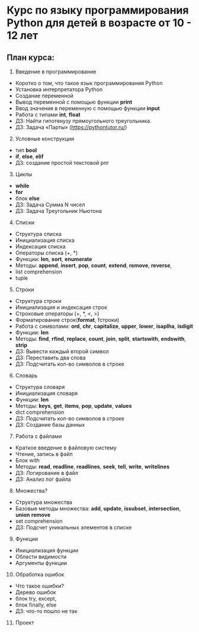 # Курс по языку программирования Python для детей в возрасте от 10 - 12 лет
## План курса:
1. Введение в программирование 
- Коротко о том, что такое язык программирования Python
- Установка интерпретатора Python
- Создание переменной
- Вывод переменной с помощью функции **print**
- Ввод значения в переменную с помощью функции **input**
- Работа с типами **int**, **float**
- ДЗ: Найти гипотенузу прямоугольного треугольника.
- ДЗ: Задача «Парты» (https://pythontutor.ru/)
2. Условные конструкции
- тип **bool**
- **if**, **else**, **elif**
- ДЗ: создание простой текстовой рпг
3. Циклы
- **while**
- **for**
- блок **else**
- ДЗ: Задача Сумма N чисел
- ДЗ: Задача Треугольник Ньютона
4. Списки
- Структура списка
- Инициализация списка
- Индексация списка
- Операторы списка (+, *)
- Функции: **len**, **sort**, **enumerate**
- Методы: **append**, **insert**, **pop**,  **count**,
**extend**, **remove**, **reverse**,
- list comprehension
- tuple
5. Строки
- Структура строки
- Инициализация и индексация строк
- Строковые операторы (+, *, <, >)
- Форматирование строк(**format**, fстроки)
- Работа с символами: **ord**, **chr**, **capitalize**, **upper**, **lower**,
**isaplha**, **isdigit**
- Функции: **len**
- Методы: **find**, **rfind**, **replace**, **count**, **join**, **split**, **startswith**, **endswith**, **strip**
- ДЗ: Вывести каждый второй символ
- ДЗ: Переставить два слова
- ДЗ: Подсчитать кол-во символов в строке
6. Словарь
- Структура словаря
- Инициализация словаря
- Функции: **len** 
- Методы: **keys**, **get**, **items**, **pop**, **update**, **values**
- dict comprehension
- ДЗ: Подсчитать кол-во символов в строке
- ДЗ: Создание базы данных
7. Работа с файлами
- Краткое введение в файловую систему
- Чтение, запись в файл
- Блок with
- Методы: **read**, **readline**, **readlines**, **seek**, **tell**, **write**, **writelines**
- ДЗ: Логирование в файл
- ДЗ: Анализ лог файла
8. Множества?
- Структура множества
- Базовые методы множества: **add**, **update**, **issubset**, **intersection**, **union** **remove**
- set comprehension
- ДЗ: Подсчет уникальных элементов в списке
9. Функции
- Инициализация функции 
- Области видимости
- Аргументы функции
10. Обработка ошибок
- Что такое ошибки?
- Дерево ошибок
- блок try, except,
- блок finally, else
- ДЗ: что-то пошло не так
11. Проект
